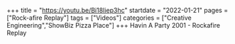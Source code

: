 +++
title = "https://youtu.be/Bi18Iiep3hc"
startdate = "2022-01-21"
pages = ["Rock-afire Replay"]
tags = ["Videos"]
categories = ["Creative Engineering","ShowBiz Pizza Place"]
+++
Havin A Party 2001 - Rockafire Replay
